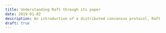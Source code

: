 ```yaml
---
title: Understanding Raft through its paper
date: 2019-01-02
description: An introduction of a distributed concensus protocol, Raft, using the paper as reference
draft: true
---
```



